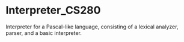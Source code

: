 # Interpreter_CS280
Interpreter for a Pascal-like language, consisting of a lexical analyzer, parser, and a basic interpreter.

